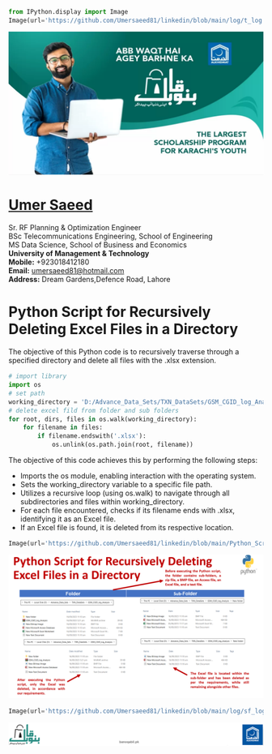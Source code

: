 ```python
from IPython.display import Image
Image(url='https://github.com/Umersaeed81/linkedin/blob/main/log/t_log.png?raw=true')
```




<img src="https://github.com/Umersaeed81/linkedin/blob/main/log/t_log.png?raw=true"/>



#  [Umer Saeed](https://www.linkedin.com/in/engumersaeed/)
Sr. RF Planning & Optimization Engineer<br>
BSc Telecommunications Engineering, School of Engineering<br>
MS Data Science, School of Business and Economics<br>
**University of Management & Technology**<br>
**Mobile:**     +923018412180<br>
**Email:**  umersaeed81@hotmail.com<br>
**Address:** Dream Gardens,Defence Road, Lahore<br>

# Python Script for Recursively Deleting Excel Files in a Directory

The objective of this Python code is to recursively traverse through a specified directory and delete all files with the .xlsx extension. 


```python
# import library
import os
# set path
working_directory = 'D:/Advance_Data_Sets/TXN_DataSets/GSM_CGID_log_Analysis'
# delete excel fild from folder and sub folders
for root, dirs, files in os.walk(working_directory):
    for filename in files:
        if filename.endswith('.xlsx'):
            os.unlink(os.path.join(root, filename))
```

The objective of this code achieves this by performing the following steps:
- Imports the os module, enabling interaction with the operating system.
- Sets the working_directory variable to a specific file path.
- Utilizes a recursive loop (using os.walk) to navigate through all subdirectories and files within working_directory.
- For each file encountered, checks if its filename ends with .xlsx, identifying it as an Excel file.
- If an Excel file is found, it is deleted from its respective location.


```python
Image(url='https://github.com/Umersaeed81/linkedin/blob/main/Python_Script_Collection_for_File_Management/04_Python_Script_for_Recursively_Deleting_Excel_Files_in_a_Directory.png?raw=true')
```




<img src="https://github.com/Umersaeed81/linkedin/blob/main/Python_Script_Collection_for_File_Management/04_Python_Script_for_Recursively_Deleting_Excel_Files_in_a_Directory.png?raw=true"/>




```python
Image(url='https://github.com/Umersaeed81/linkedin/blob/main/log/sf_log.png?raw=true')
```




<img src="https://github.com/Umersaeed81/linkedin/blob/main/log/sf_log.png?raw=true"/>


